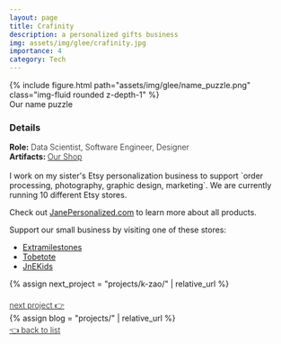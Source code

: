 ```yaml
---
layout: page
title: Crafinity
description: a personalized gifts business
img: assets/img/glee/crafinity.jpg
importance: 4
category: Tech
---
```

<div class="row mt-3-6">
        {% include figure.html path="assets/img/glee/name_puzzle.png" class="img-fluid rounded z-depth-1" %}
</div>
<div class="caption">
    Our name puzzle
</div>

<h3> Details </h3>
<div class="row" >
    <div class="col-sm-6" style="font-weight:300;"> 
    <strong> Role:</strong> Data Scientist, Software Engineer, Designer
    </div> 
</div>
<div class="row" >
    <div class="col-sm-6" style="font-weight:300;"> 
    <strong> Artifacts: </strong> <a target="_blank" rel="noopener noreferrer" href="https://www.janepersonalized.com"> Our Shop </a>
    </div>
</div>
<br>
I work on my sister's Etsy personalization business to support `order processing, photography, graphic design, marketing`.
We are currently running 10 different Etsy stores.

Check out [JanePersonalized.com](https://www.janepersonalized.com/) to learn more about all products.

Support our small business by visiting one of these stores: 
- [Extramilestones](https://www.etsy.com/shop/ExtraMilestones?ref=l2-about-shopname#reviews)
- [Tobetote](https://www.etsy.com/shop/TobeTote?ref=shop_sugg_market)
- [JnEKids](https://www.etsy.com/shop/JandEKids?ref=shop_sugg_market)

{% assign next_project = "projects/k-zao/" | relative_url %}
<div class="row" style="margin-top: 20px;" >
    <div class="col-sm-9" style="font-weight:300;"> 
    <a class="buttons" href="{{next_project}}"> next project 👉 </a>
    </div>
</div>
{% assign blog = "projects/" | relative_url %}
<div class="row" style="margin-top: 3px;">
    <div class="col-sm-9" style="font-weight:300;"> 
    <a class="buttons" href="{{blog}}"> 👈 back to list </a>
    </div>
</div>